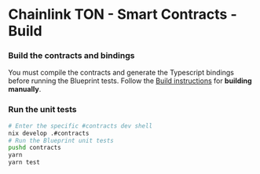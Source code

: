 # Chainlink TON - Smart Contracts - Build

### Build the contracts and bindings

You must compile the contracts and generate the Typescript bindings before running the Blueprint tests. Follow the [Build instructions](./build.md) for **building manually**.

### Run the unit tests

```bash
# Enter the specific #contracts dev shell
nix develop .#contracts
# Run the Blueprint unit tests
pushd contracts
yarn
yarn test
```
